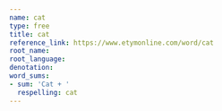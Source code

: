 ```yaml
---
name: cat
type: free
title: cat
reference_link: https://www.etymonline.com/word/cat
root_name: 
root_language: 
denotation: 
word_sums:
- sum: 'Cat + '
  respelling: cat
---
```

